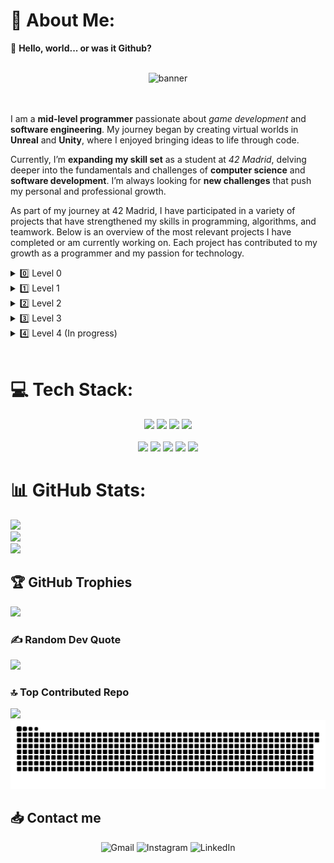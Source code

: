 # 💫 About Me:

👋 **Hello, world... or was it Github?** 

<br>
<div align="center" >
<img src="https://github.com/user-attachments/assets/0a00ff5a-a379-4641-94f4-25aaab4990ac" alt="banner" width="600"/>  
</div>


<br>
<br>

I am a **mid-level programmer** passionate about _game development_ and **software engineering**. My journey began by creating virtual worlds in **Unreal** and **Unity**, where I enjoyed bringing ideas to life through code.

Currently, I’m **expanding my skill set** as a student at _42 Madrid_, delving deeper into the fundamentals and challenges of **computer science** and **software development**. I’m always looking for **new challenges** that push my personal and professional growth.

As part of my journey at 42 Madrid, I have participated in a variety of projects that have strengthened my skills in programming, algorithms, and teamwork. Below is an overview of the most relevant projects I have completed or am currently working on. Each project has contributed to my growth as a programmer and my passion for technology.


<details>
  <summary>0️⃣ Level 0</summary>

| Project              | Link                                                                | Score          | Status        |
|----------------------|---------------------------------------------------------------------|----------------|---------------|
| Libft 📚✨            | [View repository](https://github.com/jfercode/42-Cursus-Libft)      | 125/100 ✅⭐    | Completed ✅  |
  
</details>

<details>
  <summary>1️⃣ Level 1</summary>

| Project              | Link                                                                | Score          | Status        |
|----------------------|---------------------------------------------------------------------|----------------|---------------|
| Printf 🖨️            | [View repository](https://github.com/jfercode/42-Printf)            | 100/100 ✅     | Completed ✅  |
| Get Next Line 📜      | [View repository](https://github.com/jfercode/42-Get-Next-Line)     | 125/100 ✅⭐    | Completed ✅  |
| Born 2 Be Root 🖥️🔒  | —                                                                   | 125/100 ✅⭐    | Completed ✅  |
  
</details>

<details>
  <summary>2️⃣ Level 2</summary>

| Project              | Link                                                                | Score          | Status        |
|----------------------|---------------------------------------------------------------------|----------------|---------------|
| Push Swap 🔄          | [View repository](https://github.com/jfercode/42-Push-swap)         | 100/100 ✅     | Completed ✅  |
| Pipex 🚰              | [View repository](https://github.com/jfercode/42-Pipex)             | 125/100 ✅⭐    | Completed ✅  |
| Minitalk 📡           | [View repository](https://github.com/jfercode/42-Minitalk)          | 125/100 ✅⭐    | Completed ✅  |
| So Long 🎮🛤️         | [View repository](https://github.com/jfercode/42-So-Long)           | 125/125 ✅⭐    | Completed ✅  |

</details>

<details>
  <summary>3️⃣ Level 3</summary>

| Project              | Link                                                                | Score          | Status        |
|----------------------|---------------------------------------------------------------------|----------------|---------------|
| Philosophers 🍽️🧠    | [View repository](https://github.com/jfercode/42-Philosophers)      | 100/100 ✅     | Completed ✅  |
| Minishell 🚀🖥️📘      | [View repository](https://github.com/jfercode/42-Minishell)         | 100/100 ✅     | Completed ✅  |

</details>

<details>
  <summary>4️⃣ Level 4 (In progress)</summary>

| Project              | Link                                                                | Score          | Status         |
|----------------------|---------------------------------------------------------------------|----------------|----------------|
| CPP Module 00 🧩     | [Repository](https://github.com/jfercode/42-CPP-Module-00)          | 100/100 ✅     | Completed ✅   |
| CPP Module 01 🧠     | [Repository](https://github.com/jfercode/42-CPP-Module-01)          | 100/100 ✅     | Completed ✅   |
| CPP Module 02 ⚙️      |  [Repository](https://github.com/jfercode/42-CPP-Module-02)         | 100/100 ✅     | Completed ✅   |
| CPP Module 03 🔁     | [Repository](https://github.com/jfercode/42-CPP-Module-03)          | 100/100 ✅     | Completed ✅   |
| CPP Module 04 🎭     | [Repository](https://github.com/jfercode/42-CPP-Module-04)          | 100/100 ✅     | Completed ✅   |
| cub3D 🧱🕹️           | <!-- [Repository](https://github.com/jfercode/42-cub3D) --> 🚧🚧🚧  | —              | 🚧 In progress |
| netpractice 🕸️       | [Repository](https://github.com/jfercode/42-NetPractice)            | —              | Completed ✅   |
</details>

<br>

# 💻 Tech Stack:

<div align="center" style="text-decoration: none;">
  <img src="https://github.com/user-attachments/assets/de6b8aa5-189b-4b5c-9210-feb0396df206" width="100"/>
  <img src="https://github.com/user-attachments/assets/84099414-21b8-405f-9489-2c75b96cefab" width="100"/>
  <img src="https://github.com/user-attachments/assets/75b52b90-046d-4c33-9c75-df5aa4832e84" width="100"/>
  <img src="https://github.com/user-attachments/assets/c8c67d94-4db9-4a14-bc45-b9370fcd05fe" width="100"/>
<br>
<br>
  <img src="https://img.shields.io/badge/bash_script-%23121011.svg?style=for-the-badge&logo=gnu-bash&logoColor=white"/>
  <img src="https://img.shields.io/badge/git-%23F05033.svg?style=for-the-badge&logo=git&logoColor=white"/>
  <img src="https://img.shields.io/badge/github-%23121011.svg?style=for-the-badge&logo=github&logoColor=white"/>
  <img src="https://img.shields.io/badge/cisco-%23049fd9.svg?style=for-the-badge&logo=cisco&logoColor=black"/>
  <img src="https://img.shields.io/badge/markdown-%23000000.svg?style=for-the-badge&logo=markdown&logoColor=white"/>
</div>

# 📊 GitHub Stats:
![](https://github-readme-stats.vercel.app/api?username=jfercode&theme=dark&hide_border=false&include_all_commits=true&count_private=true)<br/>
![](https://github-readme-streak-stats.herokuapp.com/?user=jfercode&theme=dark&hide_border=false)
<br/>
![](https://github-readme-stats.vercel.app/api/top-langs/?username=jfercode&theme=dark&hide_border=false&include_all_commits=true&count_private=true&layout=compact)

## 🏆 GitHub Trophies

![](https://github-profile-trophy.vercel.app/?username=jfercode&theme=dark&no-frame=false&no-bg=false&margin-w=4)

### ✍️ Random Dev Quote

![](https://quotes-github-readme.vercel.app/api?type=horizontal&theme=dark)

### 🔝 Top Contributed Repo

![](https://github-contributor-stats.vercel.app/api?username=jfercode&limit=5&theme=dark&combine_all_yearly_contributions=true)
<br>
![snake gif](https://github.com/jfercode/jfercode/blob/output/github-snake-dark.svg)

## 📥 Contact me 

<div align="center" style="text-decoration: none;">
  <a href="mailto:jaferna2@student.42madrid.com" style="text-decoration: none;">
    <img src="https://img.shields.io/badge/Gmail-%23D14836.svg?style=for-the-badge&logo=gmail&logoColor=white" alt="Gmail"/>
  </a>
  <a href="https://instagram.com/jfernandez_47" style="text-decoration: none;">
    <img src="https://img.shields.io/badge/Instagram-%23E4405F.svg?style=for-the-badge&logo=Instagram&logoColor=white" alt="Instagram"/>
  </a>
  <a href="https://www.linkedin.com/in/javier-fern%C3%A1ndez-correa-068884200/" style="text-decoration: none;">
    <img src="https://img.shields.io/badge/LinkedIn-%230077B5.svg?style=for-the-badge&logo=linkedin&logoColor=white" alt="LinkedIn"/>
  </a>
</div>

<!-- Proudly created with GPRM ( https://gprm.itsvg.in ) -->
